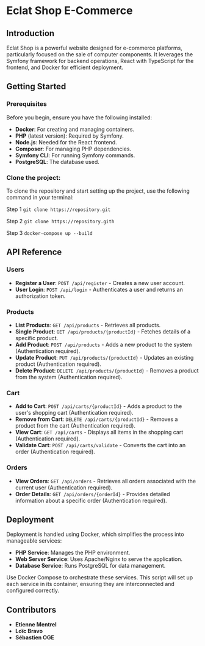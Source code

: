 # Eclat Shop E-Commerce

## Introduction

Eclat Shop is a powerful website designed for e-commerce platforms, particularly focused on the sale of computer components. It leverages the Symfony framework for backend operations, React with TypeScript for the frontend, and Docker for efficient deployment.

## Getting Started

### Prerequisites

Before you begin, ensure you have the following installed:

- **Docker**: For creating and managing containers.
- **PHP** (latest version): Required by Symfony.
- **Node.js**: Needed for the React frontend.
- **Composer**: For managing PHP dependencies.
- **Symfony CLI**: For running Symfony commands.
- **PostgreSQL**: The database used.

### Clone the project:

To clone the repository and start setting up the project, use the following command in your terminal:

Step 1
```git clone https://repository.git```

Step 2 
```git clone https://repository.gith```

Step 3
```docker-compose up --build```

## API Reference

### Users
- **Register a User**: `POST /api/register` - Creates a new user account.
- **User Login**: `POST /api/login` - Authenticates a user and returns an authorization token.

### Products
- **List Products**: `GET /api/products` - Retrieves all products.
- **Single Product**: `GET /api/products/{productId}` - Fetches details of a specific product.
- **Add Product**: `POST /api/products` - Adds a new product to the system (Authentication required).
- **Update Product**: `PUT /api/products/{productId}` - Updates an existing product (Authentication required).
- **Delete Product**: `DELETE /api/products/{productId}` - Removes a product from the system (Authentication required).

### Cart
- **Add to Cart**: `POST /api/carts/{productId}` - Adds a product to the user's shopping cart (Authentication required).
- **Remove from Cart**: `DELETE /api/carts/{productId}` - Removes a product from the cart (Authentication required).
- **View Cart**: `GET /api/carts` - Displays all items in the shopping cart (Authentication required).
- **Validate Cart**: `POST /api/carts/validate` - Converts the cart into an order (Authentication required).

### Orders
- **View Orders**: `GET /api/orders` - Retrieves all orders associated with the current user (Authentication required).
- **Order Details**: `GET /api/orders/{orderId}` - Provides detailed information about a specific order (Authentication required).

## Deployment

Deployment is handled using Docker, which simplifies the process into manageable services:

- **PHP Service**: Manages the PHP environment.
- **Web Server Service**: Uses Apache/Nginx to serve the application.
- **Database Service**: Runs PostgreSQL for data management.

Use Docker Compose to orchestrate these services. This script will set up each service in its container, ensuring they are interconnected and configured correctly.

## Contributors
- **Etienne Mentrel**
- **Loïc Bravo**
- **Sébastien OGE**
